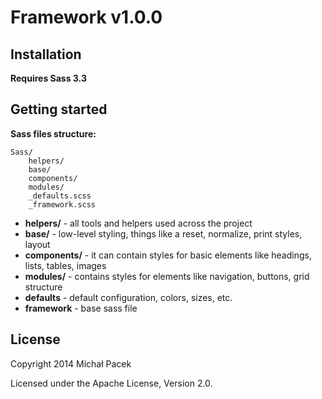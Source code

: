 # Framework v1.0.0

## Installation

**Requires Sass 3.3**

## Getting started

**Sass files structure:**

	Sass/
		helpers/
		base/
		components/
		modules/
		_defaults.scss
		_framework.scss

* **helpers/** - all tools and helpers used across the project
* **base/** - low-level styling, things like a reset, normalize, print styles, layout
* **components/** - it can contain styles for basic elements like headings, lists, tables, images
* **modules/** - contains styles for elements like navigation, buttons, grid structure
* **defaults** - default configuration, colors, sizes, etc.
* **framework** - base sass file

## License

Copyright 2014 Michał Pacek

Licensed under the Apache License, Version 2.0.